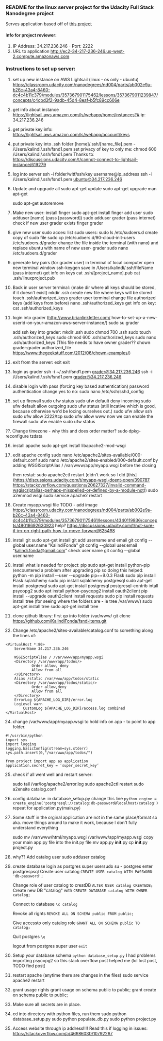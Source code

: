 ### README for the linux server project for the Udacity Full Stack Nanodegree project

Serves application based off of [this project](https://github.com/KalindiFonda/fsnd-items)

#### Info for project reviewer:

1. IP Address: 34.217.236.246 - Port: 2222
2. URL to application http://ec2-34-217-236-246.us-west-2.compute.amazonaws.com


### Instructions to set up server:

1. set up new instance on AWS Lightsail (linux - os only - ubuntu)
		https://classroom.udacity.com/nanodegrees/nd004/parts/ab002e9a-b26c-43a4-8460-dc4c4b11c379/modules/357367901175462/lessons/3573679011239847/concepts/c4cbd3f2-9adb-45d4-8eaf-b5fc89cc606e

2. get info about instance https://lightsail.aws.amazon.com/ls/webapp/home/instances?#
	ip: 34.217.236.246

3. get private key info:
	https://lightsail.aws.amazon.com/ls/webapp/account/keys

4. put private key into .ssh folder
	[home]/.ssh/[name_file].pem  - /Users/kalindi/.ssh/fsnd1.pem
	set privacy of key to only me:
		chmod 600 /Users/kalindi/.ssh/fsnd1.pem
		Thanks to: https://discussions.udacity.com/t/cannot-connect-to-lightsail-instance/619279

5. log into server
	ssh -i folder/witf/ssh/key  username@ip_address
	ssh -i /Users/kalindi/.ssh/fsnd1.pem  ubuntu@34.217.236.246


6. Update and upgrade all
	sudo apt-get update
	sudo apt-get upgrade
	man apt-get

	sudo apt-get autoremove

7. Make new user:
	install finger
		sudo apt-get install finger
	add user
		sudo adduser [name] (pass [password])
		sudo adduser grader (pass internet)
	check if new user grader exists
		finger grader

8. give new user sudo acces:
	list sudo users:
		sudo ls /etc/sudoers.d
	create copy of sudo file
		sudo cp /etc/sudoers.d/90-cloud-init-users /etc/sudoers.d/grader
	change the file inside the terminal (with nano) and replace ubuntu with name of new user- grader
		sudo nano /etc/sudoers.d/grader

9. generate key pairs (for grader user) in terminal of local computer
	open new terminal window
		ssh-keygen
	save in
		/Users/kalindi/.ssh/fileName
		(pass internet)
	get info on keys
		cat .ssh/[project_name].pub
		cat .ssh/linuxproject.pub


10. Back in user server terminal:
	(make dir where all keys should be stored, if it doesn't exist)
		mkdir .ssh
	create new file where keys will be stored
		touch .ssh/authorized_keys
	grader user terminal change file authorized keys (add keys from before)
		nano .ssh/authorized_keys
	get info on key:
		cat .ssh/authorized_keys

11.
	login into grader (http://www.brianlinkletter.com/
	how-to-set-up-a-new-userid-on-your-amazon-aws-server-instance/)
		sudo su grader

	add ssh key into grader:
		mkdir .ssh
		sudo chmod 700 .ssh
		sudo touch .ssh/authorized_keys
		sudo chmod 600 .ssh/authorized_keys
		sudo nano .ssh/authorized_keys
			(This file needs to have owner grader??
			chown grader:grader authorized_file
			https://www.thegeekstuff.com/2012/06/chown-examples/)

12. exit from the server:
exit
exit

13. login as grader
	ssh -i ~/.ssh/fsnd1.pem grader@34.217.236.246
	ssh -i /Users/kalindi/.ssh/fsnd1.pem grader@34.217.236.246

14. disable login with pass (forcing key based authentication)
 	password authentication change yes to no:
		sudo nano /etc/ssh/sshd_config


15. set up firewall
		sudo ufw status
		sudo ufw default deny incoming
		sudo ufw default allow outgoing
		sudo ufw status
	(still incative which is good, because otherwise we'd be locing ourselves out.)
		sudo ufw allow ssh
		sudo ufw allow 2222/tcp
		sudo ufw allow www
	now we can enable the firewall
		sudo ufw enable
		sudo ufw status



??. Change timezone - why this and does order matter?
	sudo dpkg-reconfigure tzdata


16. install apache
	sudo apt-get install libapache2-mod-wsgi



17. edit apache config
	sudo nano /etc/apache2/sites-available/000-default.conf
		sudo nano /etc/apache2/sites-enabled/000-default.conf
	by adding
		WSGIScriptAlias / /var/www/app/myapp.wsgi
	before the closing </VirtualHost>

	then restat:
		sudo apache2ctl restart
	(didn't work so I did [this](https://discussions.udacity.com/t/myapp-wsgi-doent-open/390787 https://stackoverflow.com/questions/20627327/invalid-command-wsgiscriptalias-perhaps-misspelled-or-defined-by-a-module-not))
		sudo a2enmod wsgi
		sudo service apache2 restart
18.
	Create myapp.wsgi file
		TODO - add image
		https://classroom.udacity.com/nanodegrees/nd004/parts/ab002e9a-b26c-43a4-8460-dc4c4b11c379/modules/357367901175461/lessons/4340119836/concepts/48018692630923
		help? https://discussions.udacity.com/t/not-sure-if-im-on-right-path-how-to-move-forward/625498



19. install git
		sudo apt-get install git
	add username and email
		git config --global user.name "KalindiFonda"
		git config --global user.email "kalindi.fonda@gmail.com"
	check user name
		git config --global user.name

20. install what is needed for project:
	pip
		sudo apt-get install python-pip
		(encountered a problem after upgrading pip so doing this helped:
			python -m pip install --user --upgrade pip==9.0.3
	Flask
	 	sudo pip install Flask
	 sqlalchemy
	 	sudo pip install sqlalchemy
	 postgresql
	 	sudo apt-get install postgresql
	 	sudo apt-get install postgresql postgresql-contrib
	 intall psycopg2
	 	sudo apt install python-psycopg2
	 install oauth2client
	 	pip install --upgrade oauth2client
	 install requests
	 	sudo pip install requests
	 install tree (for seeing where the folders are - ie tree /var/www/)
	 	sudo apt-get install tree
	 	sudo apt-get install tree


21. clone github library:
	first go into folder /var/www/
		git clone https://github.com/KalindiFonda/fsnd-items.git



23. Change /etc/apache2/sites-available/catalog.conf to something along the lines of:

```
<VirtualHost *:80>
    ServerName 34.217.236.246

    WSGIScriptAlias / /var/www/app/myapp.wsgi
    <Directory /var/www/app/todos/>
            Order allow, deny
            Allow from all
    </Directory>
    Alias /static /var/www/app/todos/static
    <Directory /var/www/app/todos/static/>
            Order allow,deny
            Allow from all
    </Directory>
    ErrorLog ${APACHE_LOG_DIR}/error.log
    LogLevel warn
        CustomLog ${APACHE_LOG_DIR}/access.log combined
</VirtualHost>
```

24. change /var/www/app/myapp.wsgi to hold info on app - to point to app folder.

```
#!/usr/bin/python
import sys
import logging
logging.basicConfig(stream=sys.stderr)
sys.path.insert(0,"/var/www/app/todos/")

from project import app as application
application.secret_key = ‘super_secret_key’
```

25. check if all went well and restart server:

	sudo tail /var/log/apache2/error.log
	sudo apache2ctl restart
	sudo a2ensite catalog.conf

26. config database:
	in database_setup.py
	change this line
	`python engine = create_engine('postgresql://catalog:db-password@localhost/catalog')`
	repeat for application.py(main.py)

27. Some stuff in the orginal application are not in the same place/format so aka. move things around to make it work, because I don't fully understand everything

	sudo mv /var/www/html/myapp.wsgi /var/www/app/myapp.wsgi
	copy your main app.py file into the init.py file
	mv app.py __init__.py
	cp __init__.py project.py

28. why??
	Add catalog user sudo adduser catalog

29. create database
	login as postgres super usersudo su - postgres
	enter postgrespsql
	Create user catalog
	`CREATE USER catalog WITH PASSWORD 'db-password';`

	Change role of user catalog to creatDB
	`ALTER USER catalog CREATEDB;`
	Create new DB "catalog" with
	`CREATE DATABASE catalog WITH OWNER catalog;`

	Connect to database
	`\c catalog`

	Revoke all rights
	`REVOKE ALL ON SCHEMA public FROM public;`

	Give accessto only catalog role
	`GRANT ALL ON SCHEMA public TO catalog;`

	Quit postgres
	`\q`

	logout from postgres super user
	`exit`

30. Setup your database schema
	`python database_setup.py`
	I had problems importing psycopg2 so this stack overflow post helped me (lol lost post, TODO find post)

31. restart apache (anytime there are changes in the files)
	sudo service apache2 restart

32. grant usage rights
	grant usage on schema public to public;
	grant create on schema public to public;

33. Make sure all secrets are in place.

34. cd into directory with python files, run them
	sudo python database_setup.py
	sudo python populate_db.py
	sudo python project.py

35. Access website through ip address!!!!
	Read this if logging in issues: https://stackoverflow.com/a/46986030/10792297

